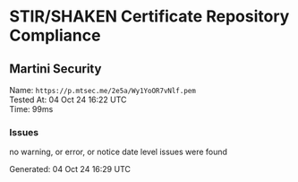 # STIR/SHAKEN Certificate Repository Compliance

## Martini Security

Name: `https://p.mtsec.me/2e5a/Wy1YoOR7vNlf.pem`\
Tested At: 04 Oct 24 16:22 UTC\
Time: 99ms

### Issues

no warning, or error, or notice date level issues were found

Generated: 04 Oct 24 16:29 UTC
